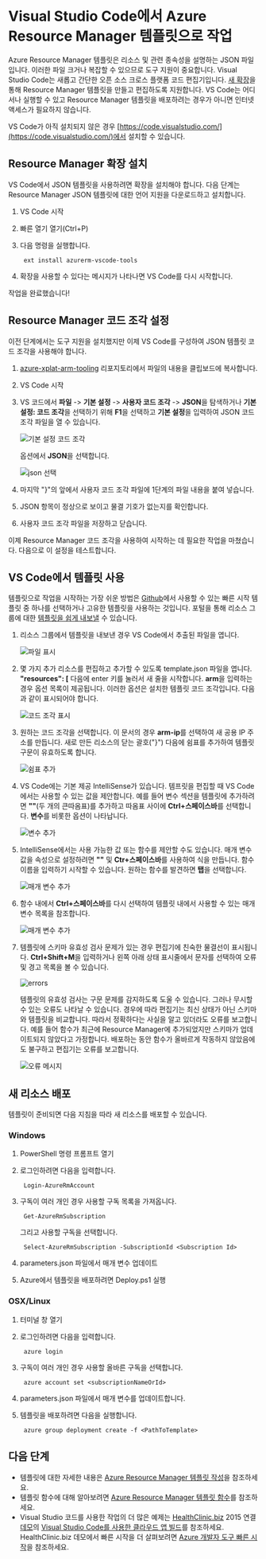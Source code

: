 <properties
   pageTitle="Resource Manager 템플릿을 포함한 VS Code 사용 | Microsoft Azure"
   description="Visual Studio Code를 설정하여 Azure Resource Manager 템플릿을 만드는 방법을 보여 줍니다."
   services="azure-resource-manager"
   documentationCenter="na"
   authors="cmatskas"
   manager="timlt"
   editor="tysonn"/>

<tags
   ms.service="azure-resource-manager"
   ms.devlang="na"
   ms.topic="get-started-article"
   ms.tgt_pltfrm="na"
   ms.workload="na"
   ms.date="09/26/2016"
   ms.author="chmatsk;tomfitz"/>

# Visual Studio Code에서 Azure Resource Manager 템플릿으로 작업

Azure Resource Manager 템플릿은 리소스 및 관련 종속성을 설명하는 JSON 파일입니다. 이러한 파일 크거나 복잡할 수 있으므로 도구 지원이 중요합니다. Visual Studio Code는 새롭고 간단한 오픈 소스 크로스 플랫폼 코드 편집기입니다. [새 확장](https://marketplace.visualstudio.com/items?itemName=msazurermtools.azurerm-vscode-tools)을 통해 Resource Manager 템플릿을 만들고 편집하도록 지원합니다. VS Code는 어디서나 실행할 수 있고 Resource Manager 템플릿을 배포하려는 경우가 아니면 인터넷 액세스가 필요하지 않습니다.

VS Code가 아직 설치되지 않은 경우 [https://code.visualstudio.com/](https://code.visualstudio.com/)에서 설치할 수 있습니다.

## Resource Manager 확장 설치

VS Code에서 JSON 템플릿을 사용하려면 확장을 설치해야 합니다. 다음 단계는 Resource Manager JSON 템플릿에 대한 언어 지원을 다운로드하고 설치합니다.

1. VS Code 시작
2. 빠른 열기 열기(Ctrl+P)
3. 다음 명령을 실행합니다.

        ext install azurerm-vscode-tools

4. 확장을 사용할 수 있다는 메시지가 나타나면 VS Code를 다시 시작합니다.

 작업을 완료했습니다!

## Resource Manager 코드 조각 설정

이전 단계에서는 도구 지원을 설치했지만 이제 VS Code를 구성하여 JSON 템플릿 코드 조각을 사용해야 합니다.

1. [azure-xplat-arm-tooling](https://raw.githubusercontent.com/Azure/azure-xplat-arm-tooling/master/VSCode/armsnippets.json) 리포지토리에서 파일의 내용을 클립보드에 복사합니다.
2. VS Code 시작
3. VS 코드에서 **파일** -> **기본 설정** -> **사용자 코드 조각** -> **JSON**을 탐색하거나 **기본 설정: 코드 조각**을 선택하기 위해 **F1**을 선택하고 **기본 설정**을 입력하여 JSON 코드 조각 파일을 열 수 있습니다.

    ![기본 설정 코드 조각](./media/resource-manager-vs-code/preferences-snippets.png)

    옵션에서 **JSON**을 선택합니다.

    ![json 선택](./media/resource-manager-vs-code/select-json.png)

4. 마지막 "}"의 앞에서 사용자 코드 조각 파일에 1단계의 파일 내용을 붙여 넣습니다.
5. JSON 항목이 정상으로 보이고 물결 기호가 없는지를 확인합니다.
6. 사용자 코드 조각 파일을 저장하고 닫습니다.

이제 Resource Manager 코드 조각을 사용하여 시작하는 데 필요한 작업을 마쳤습니다. 다음으로 이 설정을 테스트합니다.

## VS Code에서 템플릿 사용

템플릿으로 작업을 시작하는 가장 쉬운 방법은 [Github](https://github.com/Azure/azure-quickstart-templates)에서 사용할 수 있는 빠른 시작 템플릿 중 하나를 선택하거나 고유한 템플릿을 사용하는 것입니다. 포털을 통해 리소스 그룹에 대한 [템플릿을 쉽게 내보낼](resource-manager-export-template.md) 수 있습니다.

1. 리소스 그룹에서 템플릿을 내보낸 경우 VS Code에서 추출된 파일을 엽니다.

    ![파일 표시](./media/resource-manager-vs-code/show-files.png)

2. 몇 가지 추가 리소스를 편집하고 추가할 수 있도록 template.json 파일을 엽니다. **"resources": [** 다음에 enter 키를 눌러서 새 줄을 시작합니다. **arm**을 입력하는 경우 옵션 목록이 제공됩니다. 이러한 옵션은 설치한 템플릿 코드 조각입니다. 다음과 같이 표시되어야 합니다.

    ![코드 조각 표시](./media/resource-manager-vs-code/type-snippets.png)

3. 원하는 코드 조각을 선택합니다. 이 문서의 경우 **arm-ip**를 선택하여 새 공용 IP 주소를 만듭니다. 새로 만든 리소스의 닫는 괄호("}") 다음에 쉼표를 추가하여 템플릿 구문이 유효하도록 합니다.

     ![쉼표 추가](./media/resource-manager-vs-code/add-comma.png)

4. VS Code에는 기본 제공 IntelliSense가 있습니다. 템프릿을 편집할 때 VS Code에서는 사용할 수 있는 값을 제안합니다. 예를 들어 변수 섹션을 템플릿에 추가하려면 **""**(두 개의 큰따옴표)를 추가하고 따옴표 사이에 **Ctrl+스페이스바**를 선택합니다. **변수**를 비롯한 옵션이 나타납니다.

    ![변수 추가](./media/resource-manager-vs-code/add-variables.png)

5. IntelliSense에서는 사용 가능한 값 또는 함수를 제안할 수도 있습니다. 매개 변수 값을 속성으로 설정하려면 **""** 및 **Ctr+스페이스바**를 사용하여 식을 만듭니다. 함수 이름을 입력하기 시작할 수 있습니다. 원하는 함수를 발견하면 **탭**을 선택합니다.

    ![매개 변수 추가](./media/resource-manager-vs-code/select-parameters.png)

6. 함수 내에서 **Ctrl+스페이스바**를 다시 선택하여 템플릿 내에서 사용할 수 있는 매개 변수 목록을 참조합니다.

    ![매개 변수 추가](./media/resource-manager-vs-code/select-avail-parameters.png)

7. 템플릿에 스키마 유효성 검사 문제가 있는 경우 편집기에 친숙한 물결선이 표시됩니다. **Ctrl+Shift+M**을 입력하거나 왼쪽 아래 상태 표시줄에서 문자를 선택하여 오류 및 경고 목록을 볼 수 있습니다.

    ![errors](./media/resource-manager-vs-code/errors.png)

    템플릿의 유효성 검사는 구문 문제를 감지하도록 도울 수 있습니다. 그러나 무시할 수 있는 오류도 나타날 수 있습니다. 경우에 따라 편집기는 최신 상태가 아닌 스키마와 템플릿을 비교합니다. 따라서 정확하다는 사실을 알고 있더라도 오류를 보고합니다. 예를 들어 함수가 최근에 Resource Manager에 추가되었지만 스키마가 업데이트되지 않았다고 가정합니다. 배포하는 동안 함수가 올바르게 작동하지 않았음에도 불구하고 편집기는 오류를 보고합니다.

    ![오류 메시지](./media/resource-manager-vs-code/unrecognized-function.png)

## 새 리소스 배포

템플릿이 준비되면 다음 지침을 따라 새 리소스를 배포할 수 있습니다.

### Windows

1. PowerShell 명령 프롬프트 열기
2. 로그인하려면 다음을 입력합니다.

        Login-AzureRmAccount 

3. 구독이 여러 개인 경우 사용할 구독 목록을 가져옵니다.

        Get-AzureRmSubscription

    그리고 사용할 구독을 선택합니다.
   
        Select-AzureRmSubscription -SubscriptionId <Subscription Id>

4. parameters.json 파일에서 매개 변수 업데이트
5. Azure에서 템플릿을 배포하려면 Deploy.ps1 실행

### OSX/Linux

1. 터미널 창 열기
2. 로그인하려면 다음을 입력합니다.

        azure login 

3. 구독이 여러 개인 경우 사용할 올바른 구독을 선택합니다.

        azure account set <subscriptionNameOrId> 

4. parameters.json 파일에서 매개 변수를 업데이트합니다.
5. 템플릿을 배포하려면 다음을 실행합니다.

        azure group deployment create -f <PathToTemplate> 

## 다음 단계

- 템플릿에 대한 자세한 내용은 [Azure Resource Manager 템플릿 작성](resource-group-authoring-templates.md)을 참조하세요.
- 템플릿 함수에 대해 알아보려면 [Azure Resource Manager 템플릿 함수](resource-group-template-functions.md)를 참조하세요.
- Visual Studio 코드를 사용한 작업의 더 많은 예제는 [HealthClinic.biz](https://github.com/Microsoft/HealthClinic.biz) 2015 연결 [데모](https://blogs.msdn.microsoft.com/visualstudio/2015/12/08/connectdemos-2015-healthclinic-biz/)의 [Visual Studio Code를 사용한 클라우드 앱 빌드](https://github.com/Microsoft/HealthClinic.biz/wiki/Build-cloud-apps-with-Visual-Studio-Code)를 참조하세요. HealthClinic.biz 데모에서 빠른 시작을 더 살펴보려면 [Azure 개발자 도구 빠른 시작](https://github.com/Microsoft/HealthClinic.biz/wiki/Azure-Developer-Tools-Quickstarts)을 참조하세요.

<!---HONumber=AcomDC_0928_2016-->